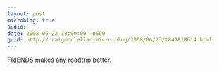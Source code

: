 ```yaml
---
layout: post
microblog: true
audio: 
date: 2008-06-22 18:00:00 -0600
guid: http://craigmcclellan.micro.blog/2008/06/23/t841818614.html
---
```

FRIENDS makes any roadtrip better.

